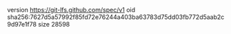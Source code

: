 version https://git-lfs.github.com/spec/v1
oid sha256:7627d5a57992f85fd72e76244a403ba63783d75dd03fb772d5aab2c9d97e1f78
size 28598
